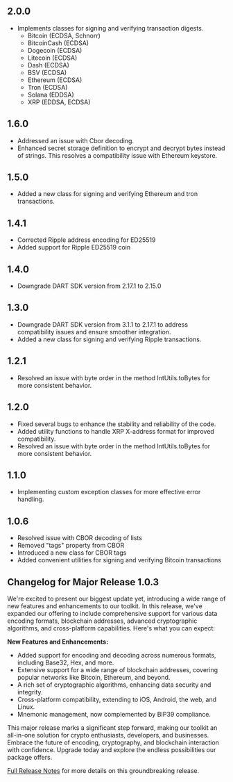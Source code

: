 ## 2.0.0
- Implements classes for signing and verifying transaction digests.
   - Bitcoin (ECDSA, Schnorr)
   - BitcoinCash (ECDSA)
   - Dogecoin (ECDSA)
   - Litecoin (ECDSA)
   - Dash (ECDSA)
   - BSV (ECDSA)
   - Ethereum (ECDSA)
   - Tron (ECDSA)
   - Solana (EDDSA)
   - XRP (EDDSA, ECDSA)

## 1.6.0
- Addressed an issue with Cbor decoding.
- Enhanced secret storage definition to encrypt and decrypt bytes instead of strings. This resolves a compatibility issue with Ethereum keystore.


## 1.5.0
- Added a new class for signing and verifying Ethereum and tron transactions.

## 1.4.1
- Corrected Ripple address encoding for ED25519
- Added support for Ripple ED25519 coin

## 1.4.0
- Downgrade DART SDK version from 2.17.1 to 2.15.0

## 1.3.0
- Downgrade DART SDK version from 3.1.1 to 2.17.1 to address compatibility issues and ensure smoother integration.
- Added a new class for signing and verifying Ripple transactions.

## 1.2.1
- Resolved an issue with byte order in the method IntUtils.toBytes for more consistent behavior.

## 1.2.0
- Fixed several bugs to enhance the stability and reliability of the code.
- Added utility functions to handle XRP X-address format for improved compatibility.
- Resolved an issue with byte order in the method IntUtils.toBytes for more consistent behavior.

## 1.1.0
- Implementing custom exception classes for more effective error handling.

## 1.0.6
- Resolved issue with CBOR decoding of lists
- Removed "tags" property from CBOR
- Introduced a new class for CBOR tags
- Added convenient utilities for signing and verifying Bitcoin transactions

## Changelog for Major Release 1.0.3

We're excited to present our biggest update yet, introducing a wide range of new features and enhancements to our toolkit. In this release, we've expanded our offering to include comprehensive support for various data encoding formats, blockchain addresses, advanced cryptographic algorithms, and cross-platform capabilities. Here's what you can expect:

**New Features and Enhancements:**

- Added support for encoding and decoding across numerous formats, including Base32, Hex, and more.
- Extensive support for a wide range of blockchain addresses, covering popular networks like Bitcoin, Ethereum, and beyond.
- A rich set of cryptographic algorithms, enhancing data security and integrity.
- Cross-platform compatibility, extending to iOS, Android, the web, and Linux.
- Mnemonic management, now complemented by BIP39 compliance.

This major release marks a significant step forward, making our toolkit an all-in-one solution for crypto enthusiasts, developers, and businesses. Embrace the future of encoding, cryptography, and blockchain interaction with confidence. Upgrade today and explore the endless possibilities our package offers.

[Full Release Notes](https://github.com/mrtnetwork/blockchain_utils) for more details on this groundbreaking release.
